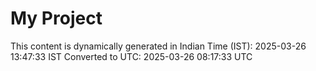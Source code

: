 # My Project

This content is dynamically generated in Indian Time (IST): 2025-03-26 13:47:33 IST
Converted to UTC: 2025-03-26 08:17:33 UTC
